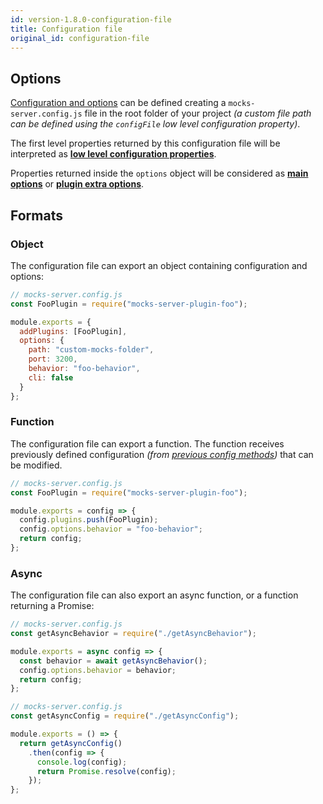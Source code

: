 ```yaml
---
id: version-1.8.0-configuration-file
title: Configuration file
original_id: configuration-file
---
```


## Options

[Configuration and options](configuration-options.md) can be defined creating a `mocks-server.config.js` file in the root folder of your project _(a custom file path can be defined using the `configFile` low level configuration property)_.

The first level properties returned by this configuration file will be interpreted as __[low level configuration properties](configuration-options.md#low-level-configuration)__.

Properties returned inside the `options` object will be considered as __[main options](configuration-options.md#main-options)__ or __[plugin extra options](configuration-options.md#plugin-extra-options)__.

## Formats

### Object

The configuration file can export an object containing configuration and options:

```javascript
// mocks-server.config.js
const FooPlugin = require("mocks-server-plugin-foo");

module.exports = {
  addPlugins: [FooPlugin],
  options: {
    path: "custom-mocks-folder",
    port: 3200,
    behavior: "foo-behavior",
    cli: false
  }
};
```

### Function

The configuration file can export a function. The function receives previously defined configuration _(from [previous config methods](configuration-options.md))_ that can be modified.

```javascript
// mocks-server.config.js
const FooPlugin = require("mocks-server-plugin-foo");

module.exports = config => {
  config.plugins.push(FooPlugin);
  config.options.behavior = "foo-behavior";
  return config;
};
```

### Async

The configuration file can also export an async function, or a function returning a Promise:

```javascript
// mocks-server.config.js
const getAsyncBehavior = require("./getAsyncBehavior");

module.exports = async config => {
  const behavior = await getAsyncBehavior();
  config.options.behavior = behavior;
  return config;
};
```

```javascript
// mocks-server.config.js
const getAsyncConfig = require("./getAsyncConfig");

module.exports = () => {
  return getAsyncConfig()
    .then(config => {
      console.log(config);
      return Promise.resolve(config);
    });
};
```

